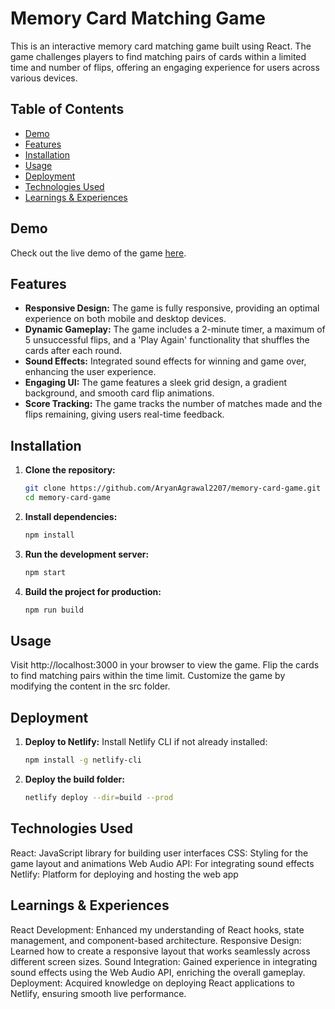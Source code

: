 # Memory Card Matching Game

This is an interactive memory card matching game built using React. The game challenges players to find matching pairs of cards within a limited time and number of flips, offering an engaging experience for users across various devices.

## Table of Contents

- [Demo](#demo)
- [Features](#features)
- [Installation](#installation)
- [Usage](#usage)
- [Deployment](#deployment)
- [Technologies Used](#technologies-used)
- [Learnings & Experiences](#learnings--experiences)

## Demo

Check out the live demo of the game [here](https://memory-cards-reactgame.netlify.app).

## Features

- **Responsive Design:** The game is fully responsive, providing an optimal experience on both mobile and desktop devices.
- **Dynamic Gameplay:** The game includes a 2-minute timer, a maximum of 5 unsuccessful flips, and a 'Play Again' functionality that shuffles the cards after each round.
- **Sound Effects:** Integrated sound effects for winning and game over, enhancing the user experience.
- **Engaging UI:** The game features a sleek grid design, a gradient background, and smooth card flip animations.
- **Score Tracking:** The game tracks the number of matches made and the flips remaining, giving users real-time feedback.

## Installation

1. **Clone the repository:**
   ```bash
   git clone https://github.com/AryanAgrawal2207/memory-card-game.git
   cd memory-card-game
2. **Install dependencies:**
   ```bash
   npm install
3. **Run the development server:**
   ```bash
   npm start
4. **Build the project for production:**
   ```bash
   npm run build
   
## Usage
Visit http://localhost:3000 in your browser to view the game.
Flip the cards to find matching pairs within the time limit.
Customize the game by modifying the content in the src folder.

## Deployment

1. **Deploy to Netlify:**
   Install Netlify CLI if not already installed:
   ```bash
   npm install -g netlify-cli

2. **Deploy the build folder:**
   ```bash
   netlify deploy --dir=build --prod

## Technologies Used
React: JavaScript library for building user interfaces
CSS: Styling for the game layout and animations
Web Audio API: For integrating sound effects
Netlify: Platform for deploying and hosting the web app

## Learnings & Experiences
React Development: Enhanced my understanding of React hooks, state management, and component-based architecture.
Responsive Design: Learned how to create a responsive layout that works seamlessly across different screen sizes.
Sound Integration: Gained experience in integrating sound effects using the Web Audio API, enriching the overall gameplay.
Deployment: Acquired knowledge on deploying React applications to Netlify, ensuring smooth live performance.
